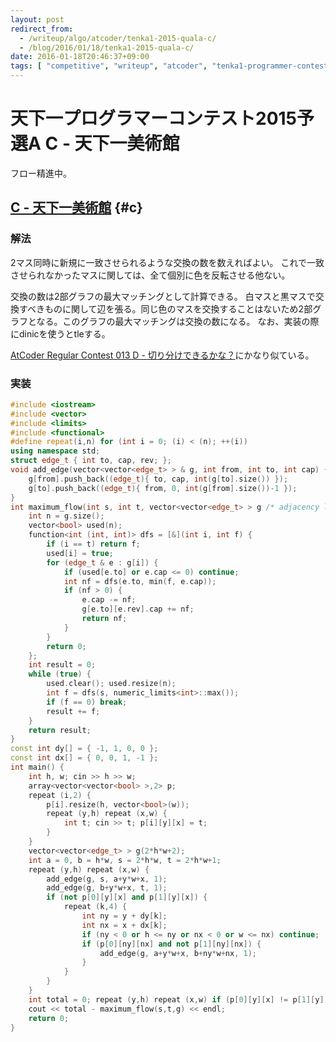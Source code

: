 ```yaml
---
layout: post
redirect_from:
  - /writeup/algo/atcoder/tenka1-2015-quala-c/
  - /blog/2016/01/18/tenka1-2015-quala-c/
date: 2016-01-18T20:46:37+09:00
tags: [ "competitive", "writeup", "atcoder", "tenka1-programmer-contest", "graph", "flow", "maximum-flow", "ford-fulkerson", "bipartite-graph", "maximum-matching" ]
---
```


# 天下一プログラマーコンテスト2015予選A C - 天下一美術館

フロー精進中。

## [C - 天下一美術館](https://beta.atcoder.jp/contests/tenka1-2015-quala/tasks/tenka1_2015_qualA_c) {#c}

### 解法

2マス同時に新規に一致させられるような交換の数を数えればよい。
これで一致させられなかったマスに関しては、全て個別に色を反転させる他ない。

交換の数は2部グラフの最大マッチングとして計算できる。
白マスと黒マスで交換すべきものに関して辺を張る。同じ色のマスを交換することはないため2部グラフとなる。このグラフの最大マッチングは交換の数になる。
なお、実装の際にdinicを使うとtleする。

[AtCoder Regular Contest 013 D - 切り分けできるかな？](/kimiyuki.net/blog/2016/01/16/arc-013-d/)にかなり似ている。

### 実装

``` c++
#include <iostream>
#include <vector>
#include <limits>
#include <functional>
#define repeat(i,n) for (int i = 0; (i) < (n); ++(i))
using namespace std;
struct edge_t { int to, cap, rev; };
void add_edge(vector<vector<edge_t> > & g, int from, int to, int cap) {
    g[from].push_back((edge_t){ to, cap, int(g[to].size()) });
    g[to].push_back((edge_t){ from, 0, int(g[from].size())-1 });
}
int maximum_flow(int s, int t, vector<vector<edge_t> > g /* adjacency list */) { // ford fulkerson, O(FE)
    int n = g.size();
    vector<bool> used(n);
    function<int (int, int)> dfs = [&](int i, int f) {
        if (i == t) return f;
        used[i] = true;
        for (edge_t & e : g[i]) {
            if (used[e.to] or e.cap <= 0) continue;
            int nf = dfs(e.to, min(f, e.cap));
            if (nf > 0) {
                e.cap -= nf;
                g[e.to][e.rev].cap += nf;
                return nf;
            }
        }
        return 0;
    };
    int result = 0;
    while (true) {
        used.clear(); used.resize(n);
        int f = dfs(s, numeric_limits<int>::max());
        if (f == 0) break;
        result += f;
    }
    return result;
}
const int dy[] = { -1, 1, 0, 0 };
const int dx[] = { 0, 0, 1, -1 };
int main() {
    int h, w; cin >> h >> w;
    array<vector<vector<bool> >,2> p;
    repeat (i,2) {
        p[i].resize(h, vector<bool>(w));
        repeat (y,h) repeat (x,w) {
            int t; cin >> t; p[i][y][x] = t;
        }
    }
    vector<vector<edge_t> > g(2*h*w+2);
    int a = 0, b = h*w, s = 2*h*w, t = 2*h*w+1;
    repeat (y,h) repeat (x,w) {
        add_edge(g, s, a+y*w+x, 1);
        add_edge(g, b+y*w+x, t, 1);
        if (not p[0][y][x] and p[1][y][x]) {
            repeat (k,4) {
                int ny = y + dy[k];
                int nx = x + dx[k];
                if (ny < 0 or h <= ny or nx < 0 or w <= nx) continue;
                if (p[0][ny][nx] and not p[1][ny][nx]) {
                    add_edge(g, a+y*w+x, b+ny*w+nx, 1);
                }
            }
        }
    }
    int total = 0; repeat (y,h) repeat (x,w) if (p[0][y][x] != p[1][y][x]) ++ total;
    cout << total - maximum_flow(s,t,g) << endl;
    return 0;
}
```
